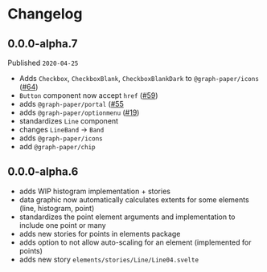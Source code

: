 # Changelog

## 0.0.0-alpha.7

Published `2020-04-25`

- Adds `Checkbox`, `CheckboxBlank`, `CheckboxBlankDark` to `@graph-paper/icons` ([#64](https://github.com/graph-paper-org/graph-paper/pull/64))
- `Button` component now accept `href` ([#59](https://github.com/graph-paper-org/graph-paper/pull/59))
- adds `@graph-paper/portal` ([#55]((https://github.com/graph-paper-org/graph-paper/pull/55/))
- adds `@graph-paper/optionmenu` ([#19](https://github.com/graph-paper-org/graph-paper/pull/19/))
- standardizes `Line` component
- changes `LineBand` -> `Band`
- adds `@graph-paper/icons`
- add `@graph-paper/chip`

## 0.0.0-alpha.6

- adds WIP histogram implementation + stories
- data graphic now automatically calculates extents for some elements (line, histogram, point)
- standardizes the point element arguments and implementation to include one point or many
- adds new stories for points in elements package
- adds option to not allow auto-scaling for an element (implemented for points)
- adds new story `elements/stories/Line/Line04.svelte`
